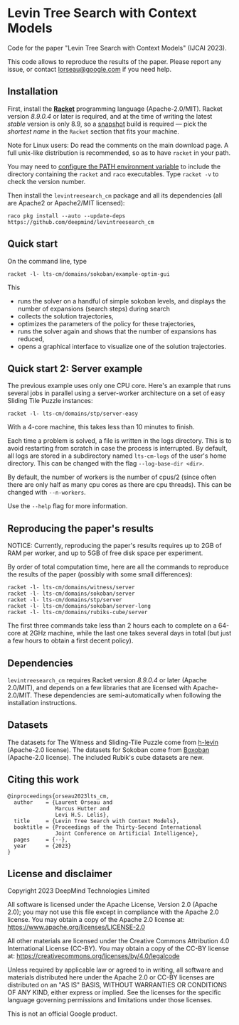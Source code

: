 # Levin Tree Search with Context Models

Code for the paper "Levin Tree Search with Context Models" (IJCAI 2023).

This code allows to reproduce the results of the paper. 
Please report any issue, or contact lorseau@google.com if you need help.

## Installation

First, install the [**Racket**](https://racket-lang.org/) programming language
(Apache-2.0/MIT).
Racket version *8.9.0.4* or later is required, and at the time of writing
the latest *stable* version is only 8.9, 
so a [snapshot](https://users.cs.utah.edu/plt/snapshots/) build is required —
pick the *shortest name*
in the `Racket` section that fits your machine.

Note for Linux users: Do read the comments on the main download page. A full
unix-like distribution is recommended, so as to have `racket` in your path.

You may need to
[configure the PATH environment variable](https://github.com/racket/racket/wiki/Configure-Command-Line-for-Racket)
to include the directory containing the `racket` and `raco` executables.
Type `racket -v` to check the version number.

Then install the `levintreesearch_cm` package and all
its dependencies (all are Apache2 or Apache2/MIT licensed):

```shell
raco pkg install --auto --update-deps https://github.com/deepmind/levintreesearch_cm
```

## Quick start

On the command line, type

```shell
racket -l- lts-cm/domains/sokoban/example-optim-gui
```
This 
* runs the solver on a handful of simple sokoban levels, and displays
  the number of expansions (search steps) during search
* collects the solution trajectories,
* optimizes the parameters of the policy for these trajectories,
* runs the solver again and shows that the number of expansions has 
  reduced,
* opens a graphical interface to visualize one of the
  solution trajectories.

## Quick start 2: Server example

The previous example uses only one CPU core.
Here's an example that runs several jobs in parallel using a server-worker
architecture on a set of easy Sliding Tile Puzzle instances:

```shell
racket -l- lts-cm/domains/stp/server-easy
```

With a 4-core machine, this takes less than 10 minutes to finish.

Each time a problem is solved, a file is written in the logs directory.
This is to avoid restarting from scratch in case the process is interrupted.
By default, all logs are stored in a subdirectory named `lts-cm-logs`
of the user's home directory.
This can be changed with the flag `--log-base-dir <dir>`.

By default, the number of workers is the number of cpus/2 (since often there 
are only half as many cpu cores as there are cpu threads). This can be changed
with `--n-workers`.

Use the `--help` flag for more information.

## Reproducing the paper's results

NOTICE: Currently, reproducing the paper's results requires up to 2GB 
of RAM per worker, and up to 5GB of free disk space per experiment.

By order of total computation time, here are all the commands to reproduce 
the results of the paper (possibly with some small differences):

```shell
racket -l- lts-cm/domains/witness/server
racket -l- lts-cm/domains/sokoban/server
racket -l- lts-cm/domains/stp/server
racket -l- lts-cm/domains/sokoban/server-long
racket -l- lts-cm/domains/rubiks-cube/server
```

The first three commands take less than 2 hours each to complete on a 64-core 
at 2GHz machine, while the last one takes several days in total (but just a few 
hours to obtain a first decent policy).

## Dependencies

`levintreesearch_cm` requires Racket version *8.9.0.4* or later
(Apache 2.0/MIT), and depends on a few libraries that are licensed with 
Apache-2.0/MIT.
These dependencies are semi-automatically when following the installation
instructions.

## Datasets

The datasets for The Witness and Sliding-Tile Puzzle come from
[h-levin](https://github.com/levilelis/h-levin) (Apache-2.0 license).
The datasets for Sokoban come from
[Boxoban](https://github.com/deepmind/boxoban-levels)
(Apache-2.0 license).
The included Rubik's cube datasets are new.

## Citing this work

```
@inproceedings{orseau2023lts_cm,
  author    = {Laurent Orseau and
               Marcus Hutter and
               Levi H.S. Lelis},
  title     = {Levin Tree Search with Context Models},
  booktitle = {Proceedings of the Thirty-Second International 
               Joint Conference on Artificial Intelligence},
  pages     = {--},
  year      = {2023}
}
```

## License and disclaimer

Copyright 2023 DeepMind Technologies Limited

All software is licensed under the Apache License, Version 2.0 (Apache 2.0);
you may not use this file except in compliance with the Apache 2.0 license.
You may obtain a copy of the Apache 2.0 license at:
https://www.apache.org/licenses/LICENSE-2.0

All other materials are licensed under the Creative Commons Attribution 4.0
International License (CC-BY). You may obtain a copy of the CC-BY license at:
https://creativecommons.org/licenses/by/4.0/legalcode

Unless required by applicable law or agreed to in writing, all software and
materials distributed here under the Apache 2.0 or CC-BY licenses are
distributed on an "AS IS" BASIS, WITHOUT WARRANTIES OR CONDITIONS OF ANY KIND,
either express or implied. See the licenses for the specific language governing
permissions and limitations under those licenses.

This is not an official Google product.

